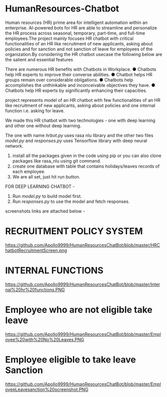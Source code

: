 # HumanResources-Chatbot

Human resources (HR) prime area for intelligent automation within an enterprise. AI-powered bots for HR are able to streamline and personalize the HR process across seasonal, temporary, part-time, and full-time employees.The project mainly focuses HR chatbot with critical functionalities of an HR like recruitment of new applicants, asking about policies and for sanction and not sanction of leave for employees of the organization.By considering the HR chatbot usecase the following below are the salient and essential features

There are numerous HR benefits with Chatbots in Workplace. ● Chatbots help HR experts to improve their converse abilities. ● Chatbot helps HR groups remain over considerable obligations. ● Chatbots help accomplishes the unthinkable and inconceivable objectives they have. ● Chatbots help HR experts by significantly enhancing their capacities.


project represents model of an HR chatbot with few functionalities of an HR like recruitment of new applicants, asking about policies and one internal function i.e. asking for leave.

We made this HR chatbot with two technologies - one with deep learning and other one without deep learning.

The one with name *hrbot.py* uses rasa nlu library and the other two files *model.py* and *responses.py* uses Tensorflow library with deep neural network.

1.  install all the packages given in the code using pip or you can also clone packages like rasa_nlu using git command.
2.  create one database with table that contains holidays/leaves records of each employee.
3. We are all set, just hit run button.

FOR DEEP LEARNING CHATBOT - 
1. Run *model.py* to build model first.
2. Run *responses.py* to use the model and fetch responses.

screenshots links are attached below - 


# RECRUITMENT POLICY SYSTEM
https://github.com/Apollo9999/HumanResourcesChatBot/blob/master/HRChatbotRecruitmentScreen.png

# INTERNAL FUNCTIONS

https://github.com/Apollo9999/HumanResourcesChatBot/blob/master/Internal%20hr%20functions.PNG

# Employee who are not eligible take leave

https://github.com/Apollo9999/HumanResourcesChatBot/blob/master/Employee%20with%20No%20Leaves.PNG

# Employee  eligible to take leave Sanction

https://github.com/Apollo9999/HumanResourcesChatBot/blob/master/EmployeeLeavesanction%20screenshot.PNG
